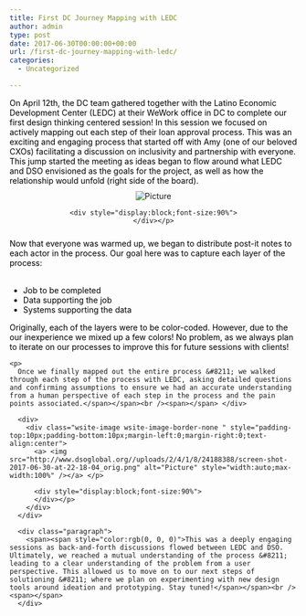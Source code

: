 ```yaml
---
title: First DC Journey Mapping with LEDC
author: admin
type: post
date: 2017-06-30T00:00:00+00:00
url: /first-dc-journey-mapping-with-ledc/
categories:
  - Uncategorized

---
```

<div class="paragraph">
  <span><span style="color:rgb(0, 0, 0)">On April 12th, the DC team gathered together with the Latino Economic Development Center (LEDC) at their WeWork office in DC to complete our first design thinking centered session! In this session we focused on actively mapping out each step of their loan approval process. This was an exciting and engaging process that started off with Amy (one of our beloved CXOs) facilitating a discussion on inclusivity and partnership with everyone. This jump started the meeting as ideas began to flow around what LEDC and DSO envisioned as the goals for the project, as well as how the relationship would unfold (right side of the board). </span></span>​
</div>

<div>
  <div class="wsite-image wsite-image-border-none " style="padding-top:10px;padding-bottom:10px;margin-left:0;margin-right:0;text-align:center">
    <a> <img src="http://www.dsoglobal.org//uploads/2/4/1/8/24188388/screen-shot-2017-06-30-at-22-13-34_orig.png" alt="Picture" style="width:auto;max-width:100%" /></a> </p> 
    
    <div style="display:block;font-size:90%">
    </div></p>
  </div>
</div>

<div class="paragraph">
  <span><span style="color:rgb(0, 0, 0)">Now that everyone was warmed up, we began to distribute post-it notes to each actor in the process. Our goal here was to capture each layer of the process:</span></span><span><span style="color:rgb(0, 0, 0)"><br /></span></span><br /><span></span></p> 
  
  <ul>
    <li>
      <span><span style="color:rgb(0, 0, 0)">Job to be completed</span></span><span><span style="color:rgb(0, 0, 0)"><br /></span></span>
    </li>
    <li>
      <span><span style="color:rgb(0, 0, 0)">Data supporting the job<br /></span></span>
    </li>
    <li>
      <span><span style="color:rgb(0, 0, 0)"></span></span><span><span style="color:rgb(0, 0, 0)">Systems supporting the data</span></span>
    </li>
  </ul>
  
  <p>
    <span><span style="color:rgb(0, 0, 0)">Originally, each of the layers were to be color-coded. However, due to the our inexperience we mixed up a few colors! No problem, as we always plan to iterate on our processes to improve this for future sessions with clients!</span></span><span><span style="color:rgb(0, 0, 0)"></p> 
    
    <p>
      Once we finally mapped out the entire process &#8211; we walked through each step of the process with LEDC, asking detailed questions and confirming assumptions to ensure we had an accurate understanding from a human perspective of each step in the process and the pain points associated.</span></span><br /><span></span> </div> 
      
      <div>
        <div class="wsite-image wsite-image-border-none " style="padding-top:10px;padding-bottom:10px;margin-left:0;margin-right:0;text-align:center">
          <a> <img src="http://www.dsoglobal.org//uploads/2/4/1/8/24188388/screen-shot-2017-06-30-at-22-18-04_orig.png" alt="Picture" style="width:auto;max-width:100%" /></a> </p> 
          
          <div style="display:block;font-size:90%">
          </div></p>
        </div>
      </div>
      
      <div class="paragraph">
        <span><span style="color:rgb(0, 0, 0)">This was a deeply engaging sessions as back-and-forth discussions flowed between LEDC and DSO. Ultimately, we reached a mutual understanding of the process &#8211; leading to a clear understanding of the problem from a user perspective. This allowed us to move on to our next steps of solutioning &#8211; where we plan on experimenting with new design tools around ideation and prototyping. Stay tuned!</span></span><br /><span></span>
      </div>